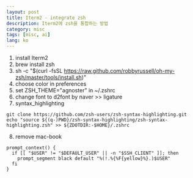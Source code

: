 ```yaml
---
layout: post
title: Iterm2 - integrate zsh
description: Iterm2에 zsh을 통합하는 방법
category: misc
tags: [misc, ai]
lang: ko
---
```


1. install Iterm2
2. brew install zsh
3. sh -c "$(curl -fsSL https://raw.github.com/robbyrussell/oh-my-zsh/master/tools/install.sh)"
4. choose color in preferences
5. set ZSH_THEME="agnoster" in ~/.zshrc
6. change font to d2font by naver >> ligature
7. syntax_highlighting
```
git clone https://github.com/zsh-users/zsh-syntax-highlighting.git
echo "source ${(q-)PWD}/zsh-syntax-highlighting/zsh-syntax-highlighting.zsh" >> ${ZDOTDIR:-$HOME}/.zshrc

```
8. remove mac-book
```
prompt_context() {
  if [[ "$USER" != "$DEFAULT_USER" || -n "$SSH_CLIENT" ]]; then
    prompt_segment black default "%(!.%{%F{yellow}%}.)$USER"
  fi
}
```

